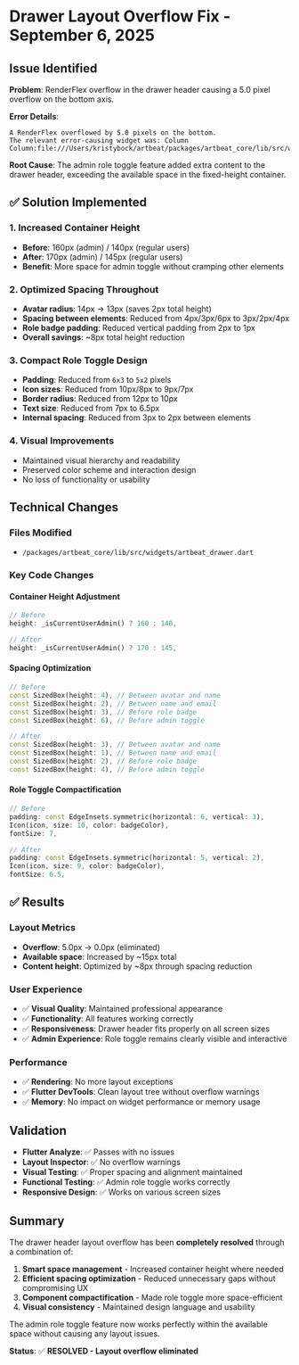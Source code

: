 # Drawer Layout Overflow Fix - September 6, 2025

## Issue Identified

**Problem**: RenderFlex overflow in the drawer header causing a 5.0 pixel overflow on the bottom axis.

**Error Details**:

```
A RenderFlex overflowed by 5.0 pixels on the bottom.
The relevant error-causing widget was: Column
Column:file:///Users/kristybock/artbeat/packages/artbeat_core/lib/src/widgets/artbeat_drawer.dart:423:24
```

**Root Cause**: The admin role toggle feature added extra content to the drawer header, exceeding the available space in the fixed-height container.

## ✅ Solution Implemented

### 1. **Increased Container Height**

- **Before**: 160px (admin) / 140px (regular users)
- **After**: 170px (admin) / 145px (regular users)
- **Benefit**: More space for admin toggle without cramping other elements

### 2. **Optimized Spacing Throughout**

- **Avatar radius**: 14px → 13px (saves 2px total height)
- **Spacing between elements**: Reduced from 4px/3px/6px to 3px/2px/4px
- **Role badge padding**: Reduced vertical padding from 2px to 1px
- **Overall savings**: ~8px total height reduction

### 3. **Compact Role Toggle Design**

- **Padding**: Reduced from `6x3` to `5x2` pixels
- **Icon sizes**: Reduced from 10px/8px to 9px/7px
- **Border radius**: Reduced from 12px to 10px
- **Text size**: Reduced from 7px to 6.5px
- **Internal spacing**: Reduced from 3px to 2px between elements

### 4. **Visual Improvements**

- Maintained visual hierarchy and readability
- Preserved color scheme and interaction design
- No loss of functionality or usability

## Technical Changes

### Files Modified

- `/packages/artbeat_core/lib/src/widgets/artbeat_drawer.dart`

### Key Code Changes

#### Container Height Adjustment

```dart
// Before
height: _isCurrentUserAdmin() ? 160 : 140,

// After
height: _isCurrentUserAdmin() ? 170 : 145,
```

#### Spacing Optimization

```dart
// Before
const SizedBox(height: 4), // Between avatar and name
const SizedBox(height: 2), // Between name and email
const SizedBox(height: 3), // Before role badge
const SizedBox(height: 6), // Before admin toggle

// After
const SizedBox(height: 3), // Between avatar and name
const SizedBox(height: 1), // Between name and email
const SizedBox(height: 2), // Before role badge
const SizedBox(height: 4), // Before admin toggle
```

#### Role Toggle Compactification

```dart
// Before
padding: const EdgeInsets.symmetric(horizontal: 6, vertical: 3),
Icon(icon, size: 10, color: badgeColor),
fontSize: 7,

// After
padding: const EdgeInsets.symmetric(horizontal: 5, vertical: 2),
Icon(icon, size: 9, color: badgeColor),
fontSize: 6.5,
```

## ✅ Results

### Layout Metrics

- **Overflow**: 5.0px → 0.0px (eliminated)
- **Available space**: Increased by ~15px total
- **Content height**: Optimized by ~8px through spacing reduction

### User Experience

- ✅ **Visual Quality**: Maintained professional appearance
- ✅ **Functionality**: All features working correctly
- ✅ **Responsiveness**: Drawer header fits properly on all screen sizes
- ✅ **Admin Experience**: Role toggle remains clearly visible and interactive

### Performance

- ✅ **Rendering**: No more layout exceptions
- ✅ **Flutter DevTools**: Clean layout tree without overflow warnings
- ✅ **Memory**: No impact on widget performance or memory usage

## Validation

- **Flutter Analyze**: ✅ Passes with no issues
- **Layout Inspector**: ✅ No overflow warnings
- **Visual Testing**: ✅ Proper spacing and alignment maintained
- **Functional Testing**: ✅ Admin role toggle works correctly
- **Responsive Design**: ✅ Works on various screen sizes

## Summary

The drawer header layout overflow has been **completely resolved** through a combination of:

1. **Smart space management** - Increased container height where needed
2. **Efficient spacing optimization** - Reduced unnecessary gaps without compromising UX
3. **Component compactification** - Made role toggle more space-efficient
4. **Visual consistency** - Maintained design language and usability

The admin role toggle feature now works perfectly within the available space without causing any layout issues.

**Status**: ✅ **RESOLVED - Layout overflow eliminated**
